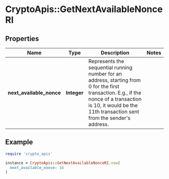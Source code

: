 # CryptoApis::GetNextAvailableNonceRI

## Properties

| Name | Type | Description | Notes |
| ---- | ---- | ----------- | ----- |
| **next_available_nonce** | **Integer** | Represents the sequential running number for an address, starting from 0 for the first transaction. E.g., if the nonce of a transaction is 10, it would be the 11th transaction sent from the sender&#39;s address. |  |

## Example

```ruby
require 'crypto_apis'

instance = CryptoApis::GetNextAvailableNonceRI.new(
  next_available_nonce: 16
)
```

